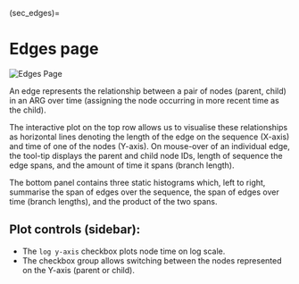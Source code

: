 (sec_edges)=

# Edges page

![Edges Page](tsbrowse:example.tsbrowse:edges)

An edge represents the relationship between a pair of nodes (parent, child) in an ARG over time (assigning the node occurring in more recent time as the child). 

The interactive plot on the top row allows us to visualise these relationships as horizontal lines denoting the length of the edge on the sequence (X-axis) and time of one of the nodes (Y-axis). On mouse-over of an individual edge, the tool-tip displays the parent and child node IDs, length of sequence the edge spans, and the amount of time it spans (branch length).

The bottom panel contains three static histograms which, left to right, summarise the span of edges over the sequence, the span of edges over time (branch lengths), and the product of the two spans.


## Plot controls (sidebar):
* The `log y-axis` checkbox plots node time on log scale.
* The checkbox group allows switching between the nodes represented on the Y-axis (parent or child).